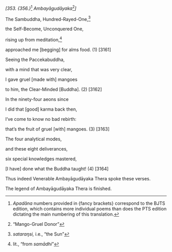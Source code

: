*\[353. {356.}*[^1] *Ambayāgudāyaka*[^2]*\]*

The Sambuddha, Hundred-Rayed-One,[^3]

the Self-Become, Unconquered One,

rising up from meditation,[^4]

approached me \[begging\] for alms food. (1) \[3161\]

Seeing the Paccekabuddha,

with a mind that was very clear,

I gave gruel \[made with\] mangoes

to him, the Clear-Minded \[Buddha\]. (2) \[3162\]

In the ninety-four aeons since

I did that \[good\] karma back then,

I’ve come to know no bad rebirth:

that’s the fruit of gruel \[with\] mangoes. (3) \[3163\]

The four analytical modes,

and these eight deliverances,

six special knowledges mastered,

\[I have\] done what the Buddha taught! (4) \[3164\]

Thus indeed Venerable Ambayāgudāyaka Thera spoke these verses.

The legend of Ambayāgudāyaka Thera is finished.

[^1]: *Apadāna* numbers provided in {fancy brackets} correspond to the
    BJTS edition, which contains more individual poems than does the PTS
    edition dictating the main numbering of this translation.

[^2]: “Mango-Gruel Donor”

[^3]: *sataraŋsi,* i.e., “the Sun”

[^4]: lit., “from *samādhi*”
